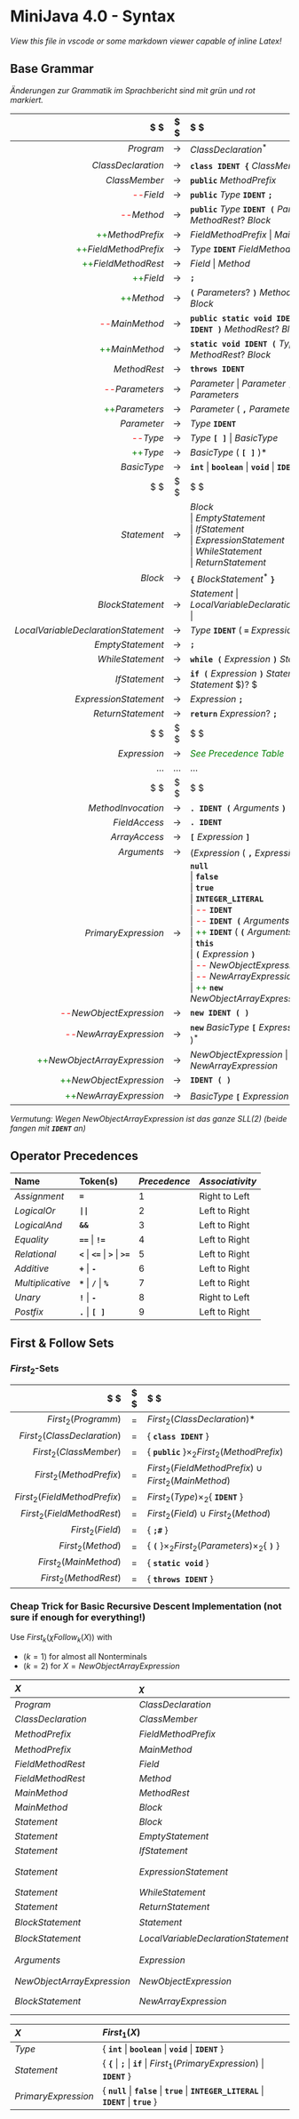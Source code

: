 # MiniJava 4.0 - Syntax
*View this file in vscode or some markdown viewer capable of inline Latex!*
## Base Grammar

*Änderungen zur Grammatik im Sprachbericht sind mit grün und rot markiert.*

$ $                                 | $ $   | $ $
---:                                | :---: |:---
$Program$                           | $\to$ | $ClassDeclaration^ \ast$
$ClassDeclaration$                  | $\to$ | **`class IDENT {`** $ClassMember^ \ast$ **`}`**
$ClassMember$                       | $\to$ | **`public`** $MethodPrefix$
<span style="color:red">--</span>$Field$ | $\to$ | **`public`** $Type$ **`IDENT`** **`;`**
<span style="color:red">--</span>$Method$ | $\to$ | **`public`** $Type$ **`IDENT (`** $Parameters?$ **`)`** $MethodRest ?$ $Block$
<span style="color:green">++</span>$MethodPrefix$ | $\to$ | $FieldMethodPrefix$ $\|$ $MainMethod$
<span style="color:green">++</span>$FieldMethodPrefix$ | $\to$ | $Type$ **`IDENT`** $FieldMethodRest$
<span style="color:green">++</span>$FieldMethodRest$ | $\to$ | $Field$ $\|$ $Method$
<span style="color:green">++</span>$Field$ | $\to$ | **`;`**
<span style="color:green">++</span>$Method$ | $\to$ | **`(`** $Parameters?$ **`)`** $MethodRest ?$ $Block$
<span style="color:red">--</span>$MainMethod$ | $\to$ | **`public static void IDENT (`** $Type$ **`IDENT )`** $MethodRest ?$ $Block$
<span style="color:green">++</span>$MainMethod$ | $\to$ | **`static void IDENT (`** $Type$ **`IDENT )`** $MethodRest ?$ $Block$
$MethodRest$                        | $\to$ | **`throws IDENT`**
<span style="color:red">--</span>$Parameters$ | $\to$ | $Parameter$ $\|$ $Parameter$ **`,`** $Parameters$
<span style="color:green">++</span>$Parameters$ | $\to$ | $Parameter$ $($ **`,`** $Parameter$ $)*$
$Parameter$                         | $\to$ | $Type$ **`IDENT`**
<span style="color:red">--</span>$Type$ | $\to$ | $Type$ **`[ ]`** $\|$ $BasicType$
<span style="color:green">++</span>$Type$ | $\to$ | $BasicType$ $($ **`[ ]`** $)*$
$BasicType$                         | $\to$ | **`int`** $\|$ **`boolean`** $\|$ **`void`** $\|$ **`IDENT`**
$ $                                 | $ $   | $ $
$Statement$                         | $\to$ | $Block$ <br/>$\|$ $EmptyStatement$ <br/>$\|$ $IfStatement$ <br/>$\|$ $ExpressionStatement$ <br/>$\|$ $WhileStatement$ <br/>$\|$ $ReturnStatement$
$Block$                             | $\to$ | **`{`** $BlockStatement^ \ast$ **`}`**
$BlockStatement$                    | $\to$ | $Statement$ $\|$ $LocalVariableDeclarationStatement$ $\|$
$LocalVariableDeclarationStatement$ | $\to$ | $Type$ **`IDENT`** $($ **`=`** $Expression )?$ **`;`**
$EmptyStatement$                    | $\to$ | **`;`**
$WhileStatement$                    | $\to$ | **`while (`** $Expression$ **`)`** $Statement$
$IfStatement$                       | $\to$ | **`if (`** $Expression$ **`)`** $Statement$ $($ **`else`** $Statement$ $)?    $ 
$ExpressionStatement$               | $\to$ | $Expression$ **`;`**
$ReturnStatement$                   | $\to$ | **`return`** $Expression ?$ **`;`**
$ $                                 | $ $   | $ $
$Expression$                        | $\to$ | <span style="color:green">*See Precedence Table*</span>
$\dots$                             | $\dots$   | $\dots$
$ $                                 | $ $   | $ $
$MethodInvocation$                  | $\to$ | **`. IDENT (`** $Arguments$ **`)`**
$FieldAccess$                       | $\to$ | **`. IDENT`**
$ArrayAccess$                       | $\to$ | **`[`** $Expression$ **`]`**
$Arguments$                         | $\to$ | $( Expression$ $($ **`,`** $Expression)^ \ast)?$
$PrimaryExpression$                 | $\to$ | **`null`** <br/>$\|$ **`false`** <br/>$\|$ **`true`** <br/>$\|$ **`INTEGER_LITERAL`** <br/>$\|$ <span style="color:red">--</span> **`IDENT`** <br/>$\|$ <span style="color:red">--</span> **`IDENT (`** $Arguments$ **`)`**<br/>$\|$ <span style="color:green">++</span> **`IDENT`** $($ **`(`** $Arguments$ **`)`**$)?$ <br/>$\|$  **`this`** <br/>$\|$  **`(`** $Expression$ **`)`** <br/>$\|$ <span style="color:red">--</span> $NewObjectExpression$ <br/>$\|$ <span style="color:red">--</span> $NewArrayExpression$ <br/>$\|$ <span style="color:green">++</span> **`new`** $NewObjectArrayExpression$
<span style="color:red">--</span>$NewObjectExpression$ | $\to$ | **`new IDENT ( )`**
<span style="color:red">--</span>$NewArrayExpression$ | $\to$ | **`new`** $BasicType$ **`[`** $Expression$ **`]`** $($ **`[ ]`** $)^ \ast$
<span style="color:green">++</span>$NewObjectArrayExpression$ | $\to$ | $NewObjectExpression$ $\|$ $NewArrayExpression$
<span style="color:green">++</span>$NewObjectExpression$ | $\to$ | **`IDENT ( )`**
<span style="color:green">++</span>$NewArrayExpression$ | $\to$ | $BasicType$ **`[`** $Expression$ **`]`** $($ **`[ ]`** $)^ \ast$


*Vermutung: Wegen NewObjectArrayExpression ist das ganze SLL(2) (beide fangen mit **`IDENT`** an)*

## Operator Precedences

**Name**                            | **Token(s)**                                      | *Precedence* | *Associativity*
:---                                |:---                                               | :---         | :---
$Assignment$                        | **`=`**                                           | $1$          | Right to Left
$LogicalOr$                         | **`\|\|`**                                        | $2$          | Left to Right
$LogicalAnd$                        | **`&&`**                                          | $3$          | Left to Right
$Equality$                          | **`==`** $\|$ **`!=`**                            | $4$          | Left to Right
$Relational$                        | **`<`** $\|$ **`<=`** $\|$ **`>`** $\|$ **`>=`**  | $5$          | Left to Right
$Additive$                          | **`+`** $\|$ **`-`**                              | $6$          | Left to Right
$Multiplicative$                    | **`*`** $\|$ **`/`** $\|$ **`%`**               | $7$          | Left to Right
$Unary$                             | **`!`** $\|$ **`-`**                            | $8$          | Right to Left
$Postfix$                           | **`.`** $\|$ **`[ ]`**                          | $9$          | Left to Right

## First & Follow Sets

### $First_2$-Sets

$ $                                 | $ $   | $ $
---:                                | :---: |:---
$First_2(Programm)$ | $=$ | $First_2(ClassDeclaration)$*
$First_2(ClassDeclaration)$ | $=$ | $\{$ **`class IDENT`** $\}$
$First_2(ClassMember)$ | $=$ | $\{$ **`public`** $\} \times_2 First_2(MethodPrefix)$ 
$First_2(MethodPrefix)$ | $=$ | $First_2(FieldMethodPrefix) \cup First_2(MainMethod)$ 
$First_2(FieldMethodPrefix)$ | $=$ | $First_2(Type) \times_2 \{$ **`IDENT`** $\}$
$First_2(FieldMethodRest)$ | $=$ | $First_2(Field) \cup First_2(Method)$
$First_2(Field)$ | $=$ | $\{$ **`;#`** $\}$
$First_2(Method)$ | $=$ | $\{$ **`(`** $\} \times_2 First_2(Parameters) \times_2 \{$ **`)`** $\}$
$First_2(MainMethod)$ | $=$ | $\{$ **`static void`** $\}$
$First_2(MethodRest)$ | $=$ | $\{$ **`throws IDENT`** $\}$

### Cheap Trick for Basic Recursive Descent Implementation (not sure if enough for everything!)

Use $First_k(\chi Follow_k(X))$ with<br/>
* $(k=1)$ for almost all Nonterminals<br/>
* $(k=2)$ for $X = NewObjectArrayExpression$

$X$                         | $\chi$                                | $First_k(\chi Follow_k(X))$
:---                        | :---                                  |:---
$Program$                   | $ClassDeclaration$                    | $\{$ **`class`** $\}$
$ClassDeclaration$          | $ClassMember$                         | $\{$ **`public`** $\}$
$MethodPrefix$              | $FieldMethodPrefix$                   | $=First_1(Type)$
$MethodPrefix$              | $MainMethod$                          | $\{$ **`static`** $\}$
$FieldMethodRest$           | $Field$                               | $\{$ **`;`** $\}$
$FieldMethodRest$           | $Method$                              | $\{$ **`(`** $\}$
$MainMethod$                | $MethodRest$                          | $\{$ **`throws`** $\}$
$MainMethod$                | $Block$                               | $\{$ **`{`** $\}$
$Statement$                 | $Block$                               | $\{$ **`{`** $\}$
$Statement$                 | $EmptyStatement$                      | $\{$ **`;`** $\}$
$Statement$                 | $IfStatement$                         | $\{$ **`if`** $\}$
$Statement$                 | $ExpressionStatement$                 | $=First_1(PrimaryExpression)$
$Statement$                 | $WhileStatement$                      | $\{$ **`while`** $\}$
$Statement$                 | $ReturnStatement$                     | $\{$ **`return`** $\}$
$BlockStatement$            | $Statement$                           | $=First_1(Statement)$
$BlockStatement$            | $LocalVariableDeclarationStatement$   | $=First_1(Type)$
$Arguments$                 | $Expression$                          | $=First_1(PrimaryExpression)$
$NewObjectArrayExpression$  | $NewObjectExpression$                 | $\{$ **`IDENT (`** $\}$
$BlockStatement$            | $NewArrayExpression$                  | $\{$ **`int [`** $\|$ **`boolean [`** $\|$ **`void [`** $\|$ **`IDENT [`** $\}$


$X$                 | $First_1(X)$
:---                |:---
$Type$              | $\{$ **`int`** $\|$ **`boolean`** $\|$ **`void`** $\|$ **`IDENT`** $\}$
$Statement$         | $\{$ **`{`** $\|$ **`;`** $\|$ **`if`** $\|$ $First_1(PrimaryExpression)$ $\|$ **`IDENT`** $\}$
$PrimaryExpression$ | $\{$ **`null`** $\|$ **`false`** $\|$ **`true`** $\|$ **`INTEGER_LITERAL`** $\|$ **`IDENT`** $\|$ **`true`** $\}$